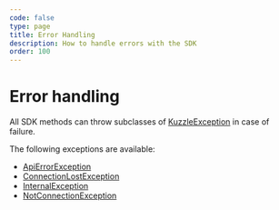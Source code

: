 ```yaml
---
code: false
type: page
title: Error Handling
description: How to handle errors with the SDK
order: 100
---
```


# Error handling

All SDK methods can throw subclasses of [KuzzleException](/sdk/csharp/1/exceptions/kuzzle-exception) in case of failure.

The following exceptions are available:
  - [ApiErrorException](/sdk/csharp/1/exceptions/api-error-exception)
  - [ConnectionLostException](/sdk/csharp/1/exceptions/connection-lost-exception)
  - [InternalException](/sdk/csharp/1/exceptions/internal-exception)
  - [NotConnectionException](/sdk/csharp/1/exceptions/not-connected-exception)
